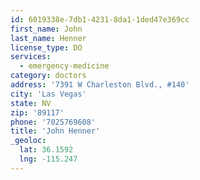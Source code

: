 ```yaml
---
id: 6019338e-7db1-4231-8da1-1ded47e369cc
first_name: John
last_name: Henner
license_type: DO
services:
  - emergency-medicine
category: doctors
address: '7391 W Charleston Blvd., #140'
city: 'Las Vegas'
state: NV
zip: '89117'
phone: '7025769608'
title: 'John Henner'
_geoloc:
  lat: 36.1592
  lng: -115.247
---
```

